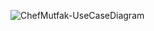 
![ChefMutfak-UseCaseDiagram](https://github.com/user-attachments/assets/2df86c2d-cab1-48c4-a5c4-4512e964f4ac)
